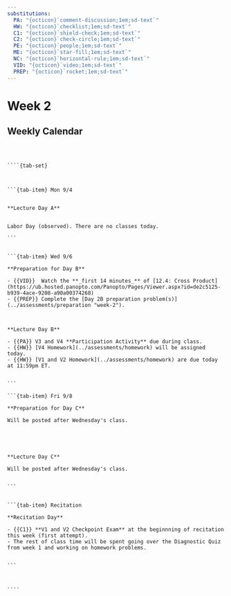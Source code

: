 ```yaml
---
substitutions:
  PA: "{octicon}`comment-discussion;1em;sd-text`"
  HW: "{octicon}`checklist;1em;sd-text`"
  C1: "{octicon}`shield-check;1em;sd-text`"
  C2: "{octicon}`check-circle;1em;sd-text`"
  PE: "{octicon}`people;1em;sd-text`"
  ME: "{octicon}`star-fill;1em;sd-text`"
  NC: "{octicon}`horizontal-rule;1em;sd-text`"
  VID: "{octicon}`video;1em;sd-text`"
  PREP: "{octicon}`rocket;1em;sd-text`"
---
```


Week 2
============================

## Weekly Calendar


`````{card}



````{tab-set}



```{tab-item} Mon 9/4


**Lecture Day A**


Labor Day (observed). There are no classes today.

```


```{tab-item} Wed 9/6

**Preparation for Day B**

- {{VID}}  Watch the **_first 14 minutes_** of [12.4: Cross Product](https://ub.hosted.panopto.com/Panopto/Pages/Viewer.aspx?id=de2c5125-b939-4ace-9208-a90a00374268) 
- {{PREP}} Complete the [Day 2B preparation problem(s)](../assessments/preparation "week-2").



**Lecture Day B**

- {{PA}} V3 and V4 **Participation Activity** due during class.
- {{HW}} [V4 Homework](../assessments/homework) will be assigned today.
- {{HW}} [V1 and V2 Homework](../assessments/homework) are due today at 11:59pm ET.


```

```{tab-item} Fri 9/8

**Preparation for Day C**

Will be posted after Wednesday's class.





**Lecture Day C**

Will be posted after Wednesday's class.


```


```{tab-item} Recitation

**Recitation Day** 

- {{C1}} **V1 and V2 Checkpoint Exam** at the beginnning of recitation this week (first attempt).
- The rest of class time will be spent going over the Diagnostic Quiz from week 1 and working on homework problems.


```



````

`````









